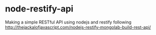 node-restify-api
================

Making a simple RESTful API using nodejs and restify following http://thejackalofjavascript.com/nodejs-restify-mongolab-build-rest-api/
